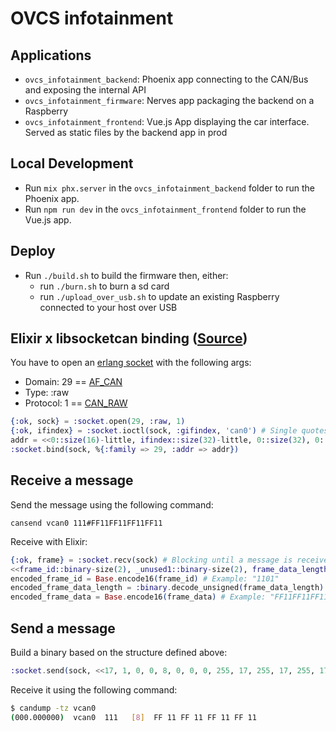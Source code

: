 # OVCS infotainment 

## Applications

* `ovcs_infotainment_backend`: Phoenix app connecting to the CAN/Bus and exposing the internal API
* `ovcs_infotainment_firmware`: Nerves app packaging the backend on a Raspberry
* `ovcs_infotainment_frontend`: Vue.js App displaying the car interface. Served as static files by the backend app in prod

## Local Development

* Run `mix phx.server` in the  `ovcs_infotainment_backend` folder to run the Phoenix app.
* Run `npm run dev` in the `ovcs_infotainment_frontend` folder to run the Vue.js app.

## Deploy

* Run `./build.sh` to build the firmware then, either:
    * run `./burn.sh` to burn a sd card
    * run `./upload_over_usb.sh` to update an existing Raspberry connected to your host over USB 

## Elixir x libsocketcan binding ([Source](https://elixirforum.com/t/erlang-socket-module-for-socketcan-on-nerves-device/57294))

You have to open an [erlang socket](https://www.erlang.org/doc/man/socket) with the following args: 

* Domain: 29 == [AF_CAN](https://github.com/linux-can/linux/blob/56cfd2507d3e720f4b1dbf9513e00680516a0826/include/linux/socket.h#L193)
* Type: :raw
* Protocol: 1 ==  [CAN_RAW](https://github.com/linux-can/linux/blob/56cfd2507d3e720f4b1dbf9513e00680516a0826/include/uapi/linux/can.h#L154)

```elixir
{:ok, sock} = :socket.open(29, :raw, 1)
{:ok, ifindex} = :socket.ioctl(sock, :gifindex, 'can0') # Single quotes matters, you need a charlist not a binary
addr = <<0::size(16)-little, ifindex::size(32)-little, 0::size(32), 0::size(32), 0::size(64)>>
:socket.bind(sock, %{:family => 29, :addr => addr})
```

## Receive a message

Send the message using the following command:

```
cansend vcan0 111#FF11FF11FF11FF11
```

Receive with Elixir:

```elixir
{:ok, frame} = :socket.recv(sock) # Blocking until a message is received, Example: {:ok, <<17, 1, 0, 0, 8, 0, 0, 0, 255, 17, 255, 17, 255, 17, 255, 17>>}
<<frame_id::binary-size(2), _unused1::binary-size(2), frame_data_length::binary-size(1), _unused2::binary-size(3), frame_data::binary  >>} = frame
encoded_frame_id = Base.encode16(frame_id) # Example: "1101"
encoded_frame_data_length = :binary.decode_unsigned(frame_data_length) # Example: 8
encoded_frame_data = Base.encode16(frame_data) # Example: "FF11FF11FF11FF11"
```

## Send a message

Build a binary based on the structure defined above:

```elixir
:socket.send(sock, <<17, 1, 0, 0, 8, 0, 0, 0, 255, 17, 255, 17, 255, 17, 255, 17>>)
```

Receive it using the following command: 

```bash
$ candump -tz vcan0
(000.000000)  vcan0  111   [8]  FF 11 FF 11 FF 11 FF 11
```